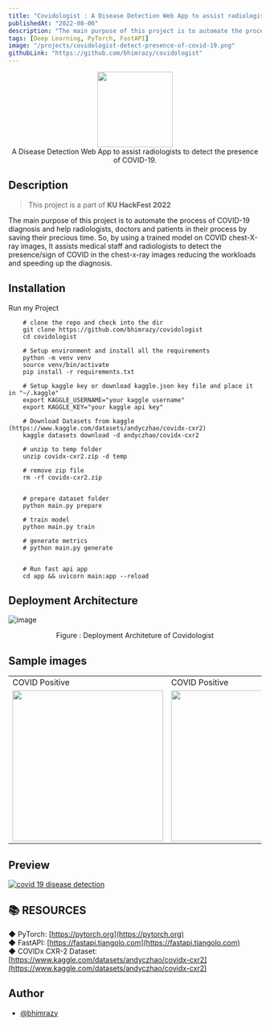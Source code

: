 ```yaml
---
title: "Covidologist : A Disease Detection Web App to assist radiologists to detect the presence of COVID-19."
publishedAt: "2022-08-06"
description: "The main purpose of this project is to automate the process of COVID-19 diagnosis and help radiologists, doctors and patients in their process by saving their precious time. So, by using a trained model on COVID chest-X-ray images, It assists medical staff and radiologists to detect the presence/sign of COVID in the chest-x-ray images reducing the workloads and speeding up the diagnosis."
tags: [Deep Learning, PyTorch, FastAPI]
image: "/projects/covidologist-detect-presence-of-covid-19.png"
githubLink: "https://github.com/bhimrazy/covidologist"
---
```


<p align="center">
  <img src="https://user-images.githubusercontent.com/46085301/183135654-42cb6a4b-bf27-4e10-b2de-e6be196b2b96.png" height="150"/>
  <br/>
A Disease Detection Web App to assist radiologists to detect the presence of COVID-19.
</p>

## Description

> This project is a part of **KU HackFest 2022**

The main purpose of this project is to automate the process of COVID-19 diagnosis
and help radiologists, doctors and patients in their process by saving their precious time.
So, by using a trained model on COVID chest-X-ray images, It assists medical staff and radiologists
to detect the presence/sign of COVID in the chest-x-ray images reducing the workloads and speeding up the
diagnosis.

## Installation

Run my Project

```shell
    # clone the repo and check into the dir
    git clone https://github.com/bhimrazy/covidologist
    cd covidologist

    # Setup environment and install all the requirements
    python -m venv venv
    source venv/bin/activate
    pip install -r requirements.txt

    # Setup kaggle key or download kaggle.json key file and place it in "~/.kaggle"
    export KAGGLE_USERNAME="your kaggle username"
    export KAGGLE_KEY="your kaggle api key"

    # Download Datasets from kaggle (https://www.kaggle.com/datasets/andyczhao/covidx-cxr2)
    kaggle datasets download -d andyczhao/covidx-cxr2

    # unzip to temp folder
    unzip covidx-cxr2.zip -d temp

    # remove zip file
    rm -rf covidx-cxr2.zip


    # prepare dataset folder
    python main.py prepare

    # train model
    python main.py train

    # generate metrics
    # python main.py generate


    # Run fast api app
    cd app && uvicorn main:app --reload
```

## Deployment Architecture

![image](https://user-images.githubusercontent.com/46085301/183252817-43d5a542-4f0f-4f11-ba62-d6b26cd0a816.png)

<p align="center">
Figure : Deployment Architeture of Covidologist
</p>

## Sample images

<table>
  <tr>
    <td>COVID Positive</td>
     <td>COVID Positive</td>
     <td>COVID Negative</td>
  </tr>
  <tr>
    <td><img src="https://user-images.githubusercontent.com/46085301/183252884-12c123bb-4611-4fd4-9a98-6d69389c5650.jpg" width="300" height="300"></td>
    <td><img src="https://user-images.githubusercontent.com/46085301/183252895-b60d4106-2f55-46cd-93fd-673bae34b9f6.jpg" width="300" height="300"></td>
    <td><img src="https://user-images.githubusercontent.com/46085301/183252943-c429de0f-bf21-4551-bbd8-ea7afbb1c76c.png" width="300" height="300"></td>
  </tr>
 </table>

## Preview

[![covid 19 disease detection](https://user-images.githubusercontent.com/46085301/183138564-bdaaa457-5f31-47e5-889d-f7331a8ffebb.png)](https://covidologist.herokuapp.com/)

## 📚 RESOURCES

◆ PyTorch: [https://pytorch.org](https://pytorch.org) <br/>
◆ FastAPI: [https://fastapi.tiangolo.com](https://fastapi.tiangolo.com) <br/>
◆ COVIDx CXR-2 Dataset: [https://www.kaggle.com/datasets/andyczhao/covidx-cxr2](https://www.kaggle.com/datasets/andyczhao/covidx-cxr2)

## Author

- [@bhimrazy](https://www.github.com/bhimrazy)
